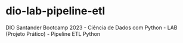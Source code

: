 # dio-lab-pipeline-etl
DIO Santander Bootcamp 2023 - Ciência de Dados com Python - LAB (Projeto Prático) - Pipeline ETL Python

